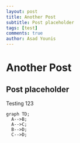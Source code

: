 ```yaml
---
layout: post
title: Another Post
subtitle: Post placeholder
tags: [test]
comments: true
author: Asad Younis
---
```

# Another Post
## Post placeholder

Testing 123

```mermaid
graph TD;
  A-->B;
  A-->C;
  B-->D;
  C-->D;